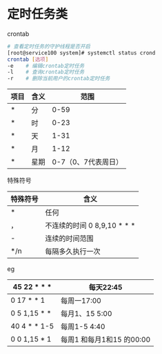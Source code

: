 # 定时任务类

crontab

```bash
# 查看定时任务的守护线程是否开启
[root@service100 system]# systemctl status crond
crontab [选项]
-e    # 编辑crontab定时任务
-l    # 查询crontab定时任务
-r    # 删除当前用户的crontab定时任务
```

| 项目 | 含义 | 范围 |
| --- | --- | --- |
| * | 分 | 0-59 |
| * | 时 | 0-23 |
| * | 天 | 1-31 |
| * | 月 | 1-12 |
| * | 星期 | 0-7（0、7代表周日） |

特殊符号

| 特殊符号 | 含义 |
| --- | --- |
| * | 任何 |
| ， | 不连续的时间 0 8,9,10  * * * |
| - | 连续的时间范围 |
| */n | 每隔多久执行一次 |

eg

| 45 22 * * * | 每天22:45 |
| --- | --- |
| 0 17 * * 1 | 每周一17:00 |
| 0 5 1,15 * * | 每月1、15 5:00 |
| 40 4 * * 1-5 | 每周1-5 4:40 |
| 0 0 1,15 * 1  | 每周1 和每月1和15 的00:00 |
